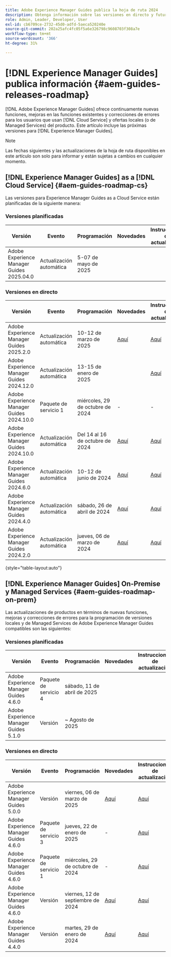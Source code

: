 ```yaml
---
title: Adobe Experience Manager Guides publica la hoja de ruta 2024
description: Obtenga información sobre las versiones en directo y futuras de Adobe Experience Manager Guides local y Adobe Experience Manager Guides as a Cloud Service
role: Admin, Leader, Developer, User
exl-id: cb6709ce-2732-45d0-adfd-5aeca520240e
source-git-commit: 202a25afc4fc05f5a6e326798c9608703f308a7e
workflow-type: tm+mt
source-wordcount: '366'
ht-degree: 31%

---
```


# [!DNL Experience Manager Guides] publica información {#aem-guides-releases-roadmap}

[!DNL Adobe Experience Manager Guides] ofrece continuamente nuevas funciones, mejoras en las funciones existentes y correcciones de errores para los usuarios que usan [!DNL Cloud Service] y ofertas locales (o de Managed Services) del producto. Este artículo incluye las próximas versiones para [!DNL Experience Manager Guides].

>[!NOTE]
>
>Las fechas siguientes y las actualizaciones de la hoja de ruta disponibles en este artículo son solo para informar y están sujetas a cambios en cualquier momento.

## [!DNL Experience Manager Guides] as a [!DNL Cloud Service] {#aem-guides-roadmap-cs}

Las versiones para Experience Manager Guides as a Cloud Service están planificadas de la siguiente manera:

### Versiones planificadas


| Versión | Evento | Programación | Novedades | Instrucciones de actualización | Problemas solucionados | Estado |
|---|---|---|---|---|---|---|
| Adobe Experience Manager Guides 2025.04.0 | Actualización automática | 5-07 de mayo de 2025 |  |  |  | Público destinatario |

### Versiones en directo

| Versión | Evento | Programación | Novedades | Instrucciones de actualización | Problemas solucionados | Estado |
|---|---|---|---|---|---|---|
| Adobe Experience Manager Guides 2025.2.0 | Actualización automática | 10-12 de marzo de 2025 | [Aquí](whats-new-2025-02-0.md) | [Aquí](upgrade-instructions-2025-02-0.md) | [Aquí](fixed-issues-2025-02-0.md) | Actualizado |
| Adobe Experience Manager Guides 2024.12.0 | Actualización automática | 13-15 de enero de 2025 |  | [Aquí](upgrade-instructions-2024-12-0.md) | [Aquí](fixed-issues-2024-12-0.md) | Actualizado |
| Adobe Experience Manager Guides 2024.10.0 | Paquete de servicio 1 | miércoles, 29 de octubre de 2024 | - | - | [Aquí](fixed-issues-2024-10-0-sp1.md) | Actualizado |
| Adobe Experience Manager Guides 2024.10.0 | Actualización automática | Del 14 al 16 de octubre de 2024 | [Aquí](whats-new-2024-10-0.md) | [Aquí](upgrade-instructions-2024-10-0.md) | [Aquí](fixed-issues-2024-10-0.md) | Actualizado |
| Adobe Experience Manager Guides 2024.6.0 | Actualización automática | 10-12 de junio de 2024 | [Aquí](whats-new-2024-06-0.md) | [Aquí](upgrade-instructions-2024-06-0.md) | [Aquí](fixed-issues-2024-06-0.md) | Actualizado |
| Adobe Experience Manager Guides 2024.4.0 | Actualización automática | sábado, 26 de abril de 2024 | [Aquí](whats-new-2024-04-0.md) | [Aquí](upgrade-instructions-2024-04-0.md) | [Aquí](fixed-issues-2024-04-0.md) | Actualizado |
| Adobe Experience Manager Guides 2024.2.0 | Actualización automática | jueves, 06 de marzo de 2024 | [Aquí](whats-new-2024-2-0.md) | [Aquí](upgrade-instructions-2024-2-0.md) | [Aquí](fixed-issues-2024-2-0.md) | Actualizado |

{style="table-layout:auto"}



## [!DNL Experience Manager Guides] On-Premise y Managed Services {#aem-guides-roadmap-on-prem}

Las actualizaciones de productos en términos de nuevas funciones, mejoras y correcciones de errores para la programación de versiones locales y de Managed Services de Adobe Experience Manager Guides compatibles son las siguientes:

### Versiones planificadas

| Versión | Evento | Programación | Novedades | Instrucciones de actualización | Estado |
|---|---|---|---|---|---|
| Adobe Experience Manager Guides 4.6.0 | Paquete de servicio 4 | sábado, 11 de abril de 2025 |  |  | Público destinatario |
| Adobe Experience Manager Guides 5.1.0 | Versión | ~ Agosto de 2025 |  |  | Público destinatario |

### Versiones en directo

| Versión | Evento | Programación | Novedades | Instrucciones de actualización | Estado |
|---|---|---|---|---|---|
| Adobe Experience Manager Guides 5.0.0 | Versión | viernes, 06 de marzo de 2025 | [Aquí](whats-new-5-0-0.md) | [Aquí](upgrade-instructions-5-0-0.md) | Publicado |
| Adobe Experience Manager Guides 4.6.0 | Paquete de servicio 3 | jueves, 22 de enero de 2025 | - | [Aquí](upgrade-instructions-4-6-0-sp2.md) | Publicado |
| Adobe Experience Manager Guides 4.6.0 | Paquete de servicio 1 | miércoles, 29 de octubre de 2024 | - | [Aquí](upgrade-instructions-4-6-0-sp1.md) | Publicado |
| Adobe Experience Manager Guides 4.6.0 | Versión | viernes, 12 de septiembre de 2024 | [Aquí](whats-new-4-6.md) | [Aquí](upgrade-instructions-4-6-0.md) | Publicado |
| Adobe Experience Manager Guides 4.4.0 | Versión | martes, 29 de enero de 2024 | [Aquí](whats-new-4-4.md) | [Aquí](upgrade-instructions-4-4.md) | Publicado |



